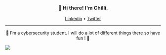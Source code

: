 <h3 align="center">👋 Hi there! I'm Chilli.</h3>
<p align="center">
  <a href="https://www.linkedin.com/in/terence-dufrane/">Linkedin</a> •
  <a href="https://twitter.com/Chilli_psd">Twitter</a>
</p>

---
<p align="center"> 👀 I'm a cybersecurity student. I will do a lot of different things there so have fun ! 👀 </p>

![](https://tenor.com/bnuB4.gif)
